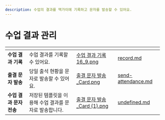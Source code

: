 ```yaml
---
description: 수업의 결과를 맥가이에 기록하고 문자를 발송할 수 있어요.
---
```


# 수업 결과 관리

<table data-card-size="large" data-view="cards"><thead><tr><th></th><th></th><th data-hidden data-card-cover data-type="files"></th><th data-hidden data-card-target data-type="content-ref"></th></tr></thead><tbody><tr><td><strong>수업 결과 기록</strong></td><td>수업 결과를 기록할 수 있어요.</td><td><a href="../../.gitbook/assets/수업 결과 기록 16_9.png">수업 결과 기록 16_9.png</a></td><td><a href="record.md">record.md</a></td></tr><tr><td><strong>출결 문자 발송</strong></td><td>당일 출석 현황을 문자로 발송할 수 있어요.</td><td><a href="../../.gitbook/assets/출결 문자 발송_Card.png">출결 문자 발송_Card.png</a></td><td><a href="send-attendance.md">send-attendance.md</a></td></tr><tr><td><strong>수업 결과 문자 전송</strong></td><td>저장된 템플릿을 이용해 수업 결과를 문자로 발송합니다.</td><td><a href="../../.gitbook/assets/출결 문자 발송_Card (1).png">출결 문자 발송_Card (1).png</a></td><td><a href="undefined.md">undefined.md</a></td></tr></tbody></table>
